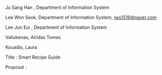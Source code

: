 Ju Sang Han , Department of Information System

Lee Won Seok, Department of Information System, lws1516@naver.com

Lee Jun Eui , Department of Information System

Valiukenas, Airidas Tomas

Kouadio, Laura

Title : Smart Recipe Guide

Proposal : 
